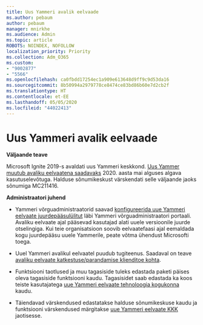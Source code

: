 ```yaml
---
title: Uus Yammeri avalik eelvaade
ms.author: pebaum
author: pebaum
manager: mnirkhe
ms.audience: Admin
ms.topic: article
ROBOTS: NOINDEX, NOFOLLOW
localization_priority: Priority
ms.collection: Adm_O365
ms.custom:
- "9002877"
- "5566"
ms.openlocfilehash: ca0fbdd17254ec1a909e613648d9ff9c9d53da16
ms.sourcegitcommit: 8b50994a2979778ce8474ce83bd86b60e7d2cb2f
ms.translationtype: HT
ms.contentlocale: et-EE
ms.lasthandoff: 05/05/2020
ms.locfileid: "44022413"
---
```

# <a name="new-yammer-public-preview"></a>Uus Yammeri avalik eelvaade

**Väljaande teave**

Microsoft Ignite 2019-s avaldati uus Yammeri keskkond. [Uus Yammer muutub avaliku eelvaatena saadavaks](https://docs.microsoft.com/yammer/get-started-with-yammer/newyammer-faq) 2020. aasta mai alguses algava kasutuselevõtuga. Halduse sõnumikeskust värskendati selle väljaande jaoks sõnumiga MC211416.

**Administraatori juhend**

- Yammeri võrguadministraatorid saavad [konfigureerida uue Yammeri eelvaate juurdepääsulülitut](https://docs.microsoft.com/yammer/get-started-with-yammer/administrative-settings-opt-in-newyammer) läbi Yammeri võrguadministraatori portaali. Avaliku eelvaate ajal pääsevad kasutajad alati uuele versioonile juurde otselingiga. Kui teie organisatsioon soovib eelvaatefaasi ajal eemaldada kogu juurdepääsu uuele Yammerile, peate võtma ühendust Microsofti toega.

- Uuel Yammeri avalikul eelvaatel puudub tugiteenus. Saadaval on teave [avaliku eelvaate katkestuse/parandamise klienditoe kohta](https://docs.microsoft.com/yammer/get-started-with-yammer/newyammer-faq#yammer-preview-customer-support).

- Funktsiooni taotlused ja muu tagasiside tuleks edastada paketi päises oleva tagasiside funktsiooni kaudu. Tagasisidet saab edastada ka koos teiste kasutajatega [uue Yammeri eelvaate tehnoloogia kogukonna](https://techcommunity.microsoft.com/t5/new-yammer-preview/bd-p/NewYammerPreview) kaudu.

- Täiendavad värskendused edastatakse halduse sõnumikeskuse kaudu ja funktsiooni värskendused märgitakse [uue Yammeri eelvaate KKK](https://docs.microsoft.com/yammer/get-started-with-yammer/newyammer-faq) jaotisesse.
